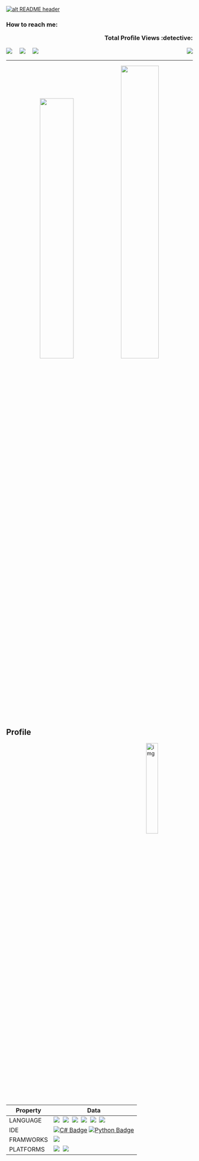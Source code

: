 <a href="https://drive.google.com/uc?export=download&id=15B9sVQpIXlQ2JeYOm9V5SNiLHiInW9tU" target="_blank" rel="download org image">![alt README header](https://github.com/zmcx16/zmcx16/blob/master/images/kanban1-demo.jpg?raw=true)</a>

<h3>How to reach me:  <p align="right"> Total Profile Views :detective: </p>   </h3> <img align="right" src="https://profile-counter.glitch.me/Mk-meena/count.svg" />

<a href=""><img src="https://img.shields.io/badge/instagram-%23D117B5.svg?&style=for-the-badge&logo=instagram&logoColor=#white" /></a>&nbsp;&nbsp;&nbsp;&nbsp;
<a href=""><img src="https://img.shields.io/badge/linkedin-%230077B5.svg?&style=for-the-badge&logo=linkedin&logoColor=white" /></a>&nbsp;&nbsp;&nbsp;&nbsp;
<a href=""><img src="https://img.shields.io/badge/gmail-%23D14836.svg?&style=for-the-badge&logo=gmail&logoColor=white" /></a>&nbsp;&nbsp;&nbsp;&nbsp;
<hr>

<p align = "center">
  <img src = "https://github-readme-stats.vercel.app/api?username=Mk-meena&show_icons=true&theme=vue-dark&hide_border=fals&date_format=j%20M%5B%20Y%5D" width = "42.4%">
  <img src = "https://github-readme-streak-stats.herokuapp.com?user=Mk-meena&theme=vue-dark&hide_border=false&date_format=j%20M%5B%20Y%5D" width = "45%">
</p>

<!-- sample badge demo https://simpleicons.org/ -->
## Profile
<img width="25%" src="https://github.com/mayankchaudhary26/Cool-Readme-ideas/blob/master/data/octocat/baracktocat.jpg" alt="img" align="right">

Property                 | Data  |       
-------------------------|-------|
LANGUAGE            | <img src="https://img.shields.io/badge/HTML%20-%23F7DF1E.svg?&style=for-the-badge&color=E34F26" />&nbsp;&nbsp;<img src="https://img.shields.io/badge/css%20-%23F7DF1E.svg?&style=for-the-badge&color=5BA8EE" />&nbsp;&nbsp;<img src="https://img.shields.io/badge/JavaScript%20-%23F7DF1E.svg?&style=for-the-badge&color=F7DF1E" />&nbsp;&nbsp;<img src="https://img.shields.io/badge/Java%20-%23F7DF1E.svg?&style=for-the-badge&color=A33682" />&nbsp;&nbsp;<img src="https://img.shields.io/badge/C%20-%23F7DF1E.svg?&style=for-the-badge&color=E34F86" />&nbsp;&nbsp;<img src="https://img.shields.io/badge/C++%20-%23F7DF1E.svg?&style=for-the-badge&color=blue" />&nbsp;&nbsp;
IDE           | [![C# Badge](https://img.shields.io/badge/-Visual%20Studio-239120?style=flat&logo=csharp&logoColor=white)](https://github.com/search?l=C%23&q=user%3Azmcx16&type=Repositories) [![Python Badge](https://img.shields.io/badge/-PyCharm-3776AB?style=flat&logo=Python&logoColor=white)](https://github.com/search?l=Python&q=user%3Azmcx16&type=Repositories) 
FRAMWORKS | <img src="https://img.shields.io/badge/Andriod Studio%20-%23F7DF1E.svg?&style=for-the-badge&color=purple" />&nbsp;&nbsp;
PLATFORMS | <img src="https://img.shields.io/badge/Linked in%20-%23F7DF1E.svg?&style=for-the-badge&color=000" />&nbsp;&nbsp;<img src="https://img.shields.io/badge/Github%20-%23F7DF1E.svg?&style=for-the-badge&color=000" />&nbsp;&nbsp;
#

<!--########################################################-->
